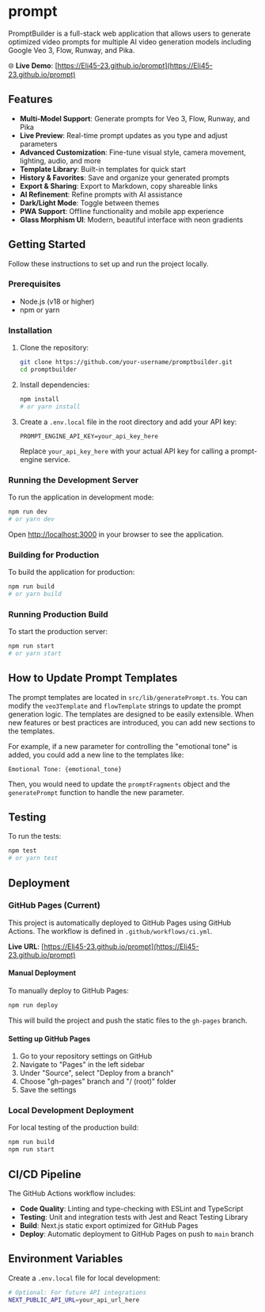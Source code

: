 # prompt

PromptBuilder is a full-stack web application that allows users to generate optimized video prompts for multiple AI video generation models including Google Veo 3, Flow, Runway, and Pika.

🌐 **Live Demo**: [https://Eli45-23.github.io/prompt](https://Eli45-23.github.io/prompt)

## Features

- **Multi-Model Support**: Generate prompts for Veo 3, Flow, Runway, and Pika
- **Live Preview**: Real-time prompt updates as you type and adjust parameters
- **Advanced Customization**: Fine-tune visual style, camera movement, lighting, audio, and more
- **Template Library**: Built-in templates for quick start
- **History & Favorites**: Save and organize your generated prompts
- **Export & Sharing**: Export to Markdown, copy shareable links
- **AI Refinement**: Refine prompts with AI assistance
- **Dark/Light Mode**: Toggle between themes
- **PWA Support**: Offline functionality and mobile app experience
- **Glass Morphism UI**: Modern, beautiful interface with neon gradients

## Getting Started

Follow these instructions to set up and run the project locally.

### Prerequisites

- Node.js (v18 or higher)
- npm or yarn

### Installation

1. Clone the repository:

   ```bash
   git clone https://github.com/your-username/promptbuilder.git
   cd promptbuilder
   ```

2. Install dependencies:

   ```bash
   npm install
   # or yarn install
   ```

3. Create a `.env.local` file in the root directory and add your API key:

   ```
   PROMPT_ENGINE_API_KEY=your_api_key_here
   ```

   Replace `your_api_key_here` with your actual API key for calling a prompt-engine service.

### Running the Development Server

To run the application in development mode:

```bash
npm run dev
# or yarn dev
```

Open [http://localhost:3000](http://localhost:3000) in your browser to see the application.

### Building for Production

To build the application for production:

```bash
npm run build
# or yarn build
```

### Running Production Build

To start the production server:

```bash
npm run start
# or yarn start
```

## How to Update Prompt Templates

The prompt templates are located in `src/lib/generatePrompt.ts`. You can modify the `veo3Template` and `flowTemplate` strings to update the prompt generation logic. The templates are designed to be easily extensible. When new features or best practices are introduced, you can add new sections to the templates.

For example, if a new parameter for controlling the "emotional tone" is added, you could add a new line to the templates like:

```
Emotional Tone: {emotional_tone}
```

Then, you would need to update the `promptFragments` object and the `generatePrompt` function to handle the new parameter.

## Testing

To run the tests:

```bash
npm test
# or yarn test
```

## Deployment

### GitHub Pages (Current)

This project is automatically deployed to GitHub Pages using GitHub Actions. The workflow is defined in `.github/workflows/ci.yml`.

**Live URL**: [https://Eli45-23.github.io/prompt](https://Eli45-23.github.io/prompt)

#### Manual Deployment

To manually deploy to GitHub Pages:

```bash
npm run deploy
```

This will build the project and push the static files to the `gh-pages` branch.

#### Setting up GitHub Pages

1. Go to your repository settings on GitHub
2. Navigate to "Pages" in the left sidebar
3. Under "Source", select "Deploy from a branch"
4. Choose "gh-pages" branch and "/ (root)" folder
5. Save the settings

### Local Development Deployment

For local testing of the production build:

```bash
npm run build
npm run start
```

## CI/CD Pipeline

The GitHub Actions workflow includes:

- **Code Quality**: Linting and type-checking with ESLint and TypeScript
- **Testing**: Unit and integration tests with Jest and React Testing Library
- **Build**: Next.js static export optimized for GitHub Pages
- **Deploy**: Automatic deployment to GitHub Pages on push to `main` branch

## Environment Variables

Create a `.env.local` file for local development:

```bash
# Optional: For future API integrations
NEXT_PUBLIC_API_URL=your_api_url_here
```
